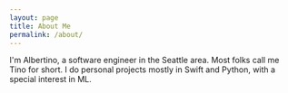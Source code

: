 ```yaml
---
layout: page
title: About Me
permalink: /about/
---
```


I'm Albertino, a software engineer in the Seattle area. Most folks call me Tino for short. I do personal projects mostly in Swift and Python, with a special interest in ML.
